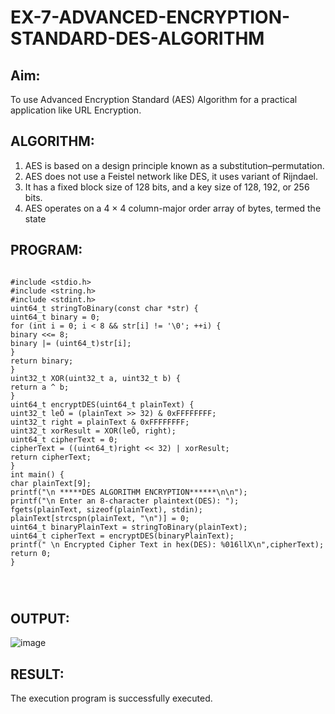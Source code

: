 # EX-7-ADVANCED-ENCRYPTION-STANDARD-DES-ALGORITHM

## Aim:
  To use Advanced Encryption Standard (AES) Algorithm for a practical application like URL Encryption.

## ALGORITHM: 
  1. AES is based on a design principle known as a substitution–permutation. 
  2. AES does not use a Feistel network like DES, it uses variant of Rijndael. 
  3. It has a fixed block size of 128 bits, and a key size of 128, 192, or 256 bits. 
  4. AES operates on a 4 × 4 column-major order array of bytes, termed the state

## PROGRAM: 
```

#include <stdio.h>
#include <string.h>
#include <stdint.h>
uint64_t stringToBinary(const char *str) {
uint64_t binary = 0;
for (int i = 0; i < 8 && str[i] != '\0'; ++i) {
binary <<= 8;
binary |= (uint64_t)str[i];
}
return binary;
}
uint32_t XOR(uint32_t a, uint32_t b) {
return a ^ b;
}
uint64_t encryptDES(uint64_t plainText) {
uint32_t leŌ = (plainText >> 32) & 0xFFFFFFFF;
uint32_t right = plainText & 0xFFFFFFFF;
uint32_t xorResult = XOR(leŌ, right);
uint64_t cipherText = 0;
cipherText = ((uint64_t)right << 32) | xorResult;
return cipherText;
}
int main() {
char plainText[9];
printf("\n *****DES ALGORITHM ENCRYPTION******\n\n");
printf("\n Enter an 8-character plaintext(DES): ");
fgets(plainText, sizeof(plainText), stdin);
plainText[strcspn(plainText, "\n")] = 0;
uint64_t binaryPlainText = stringToBinary(plainText);
uint64_t cipherText = encryptDES(binaryPlainText);
printf(" \n Encrypted Cipher Text in hex(DES): %016llX\n",cipherText);
return 0;
}




```
## OUTPUT:
![image](https://github.com/user-attachments/assets/5956636a-4bf4-4413-be5c-be1e98fa8b69)







## RESULT: 
The execution program is successfully executed.
